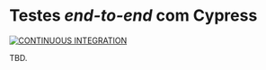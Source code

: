 # Testes _end-to-end_ com Cypress

[![CONTINUOUS INTEGRATION](https://github.com/vitorrsbarbosa/projeto-cypress/actions/workflows/ci.yml/badge.svg?branch=main)](https://github.com/vitorrsbarbosa/projeto-cypress/actions/workflows/ci.yml)

TBD.
